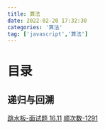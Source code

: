 ```yaml
---
title: 算法
date: 2022-02-20 17:32:30
categories: '算法'
tag: ['javascript','算法']
---
```


# 目录
## 递归与回溯
[跳水板-面试题 16.11](https://github.com/wmshero/leetcode-javascript/issues/1)
[顺次数-1291](https://github.com/wmshero/leetcode-javascript/issues/2)


